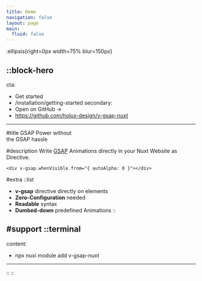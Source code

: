 ```yaml
---
title: Home
navigation: false
layout: page
main:
  fluid: false
---
```


:ellipsis{right=0px width=75% blur=150px}

::block-hero
---
cta:
  - Get started
  - /installation/getting-started
secondary:
  - Open on GitHub →
  - https://github.com/holux-design/v-gsap-nuxt
---

#title
GSAP Power without <br />
the GSAP hassle

#description
Write [GSAP](https://gsap.com/) Animations directly in your Nuxt Website as Directive.

```vue
<div v-gsap.whenVisible.from="{ autoAlpha: 0 }"></div>
```

#extra
  ::list
  - **v-gsap** directive directly on elements
  - **Zero-Configuration** needed
  - **Readable** syntax
  - **Dumbed-down** predefined Animations
  ::

#support
  ::terminal
  ---
  content:
  - npx nuxi module add v-gsap-nuxt
  ---
  ::
::